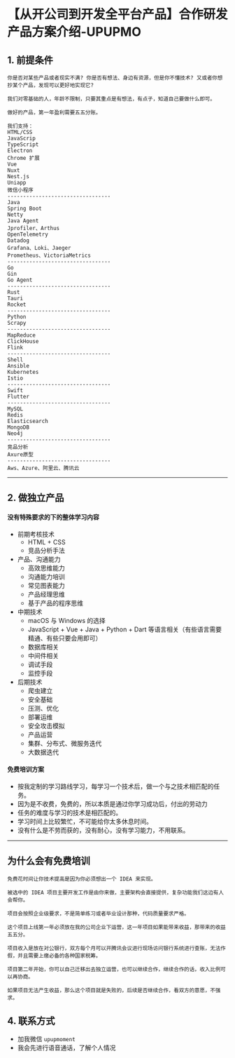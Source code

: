 
# 【从开公司到开发全平台产品】合作研发产品方案介绍-UPUPMO



## 1. 前提条件

```
你是否对某些产品或者现实不满? 你是否有想法、身边有资源，但是你不懂技术? 又或者你想抄某个产品，发现可以更好地实现它?

我们对零基础的人，年龄不限制，只要其重点是有想法，有点子，知道自己要做什么即可。

做好的产品，第一年盈利需要五五分账。

我们支持：
HTML/CSS
JavaScrip
TypeScript
Electron
Chrome 扩展
Vue
Nuxt
Nest.js
Uniapp
微信小程序
---------------------------------
Java
Spring Boot
Netty
Java Agent
Jprofiler、Arthus
OpenTelemetry
Datadog
Grafana、Loki、Jaeger
Prometheus、VictoriaMetrics
---------------------------------
Go
Gin
Go Agent
---------------------------------
Rust
Tauri
Rocket
---------------------------------
Python
Scrapy
---------------------------------
MapReduce
ClickHouse
Flink
---------------------------------
Shell
Ansible
Kubernetes
Istio
---------------------------------
Swift
Flutter
---------------------------------
MySQL
Redis
Elasticsearch
MongoDB
Neo4j
---------------------------------
竞品分析
Axure原型
---------------------------------
Aws、Azure、阿里云、腾讯云
```

-------------------------------------------------------------------

## 2. 做独立产品


#### 没有特殊要求的下的整体学习内容

- 前期考核技术
  - HTML + CSS
  - 竞品分析手法
- 产品、沟通能力
  - 高效思维能力
  - 沟通能力培训
  - 常见图表能力
  - 产品经理思维
  - 基于产品的程序思维
- 中期技术
  - macOS 与 Windows 的选择
  - JavaScript + Vue + Java + Python + Dart 等语言相关（有些语言需要精通、有些只要会用即可）
  - 数据库相关
  - 中间件相关
  - 调试手段
  - 监控手段
- 后期技术
  - 爬虫建立
  - 安全基础
  - 压测、优化
  - 部署运维
  - 安全攻击模拟
  - 产品运营
  - 集群、分布式、微服务迭代
  - 大数据迭代


#### 免费培训方案

- 按我定制的学习路线学习，每学习一个技术后，做一个与之技术相匹配的任务。
- 因为是不收费，免费的，所以本质是通过你学习成功后，付出的劳动力
- 任务的难度与学习的技术是相匹配的。
- 学习时间上比较繁忙，不可能给你太多休息时间。
- 没有什么是不劳而获的，没有耐心，没有学习能力，不用联系。



-------------------------------------------------------------------

## 为什么会有免费培训

```
免费花时间让你技术提高是因为你必须想出一个 IDEA 来实现。

被选中的 IDEA 项目主要开发工作是由你来做，主要架构会直接提供，复杂功能我们这边有人会帮你。

项目会按照企业级要求，不是简单练习或者毕业设计那种，代码质量要求严格。

这个项目上线第一年必须放在我的公司企业下运营，这一年项目如果能带来收益，那带来的收益五五分。

项目收入是放在对公银行，双方每个月可以开腾讯会议进行现场访问银行系统进行查账，无法作假，并且需要上缴必备的各种国家税筹。

项目第二年开始，你可以自己迁移出去独立运营，也可以继续合作，继续合作的话，收入比例可以再协商。

如果项目无法产生收益，那么这个项目就是失败的，后续是否继续合作，看双方的意愿，不强求。
```



## 4. 联系方式

- 加我微信 `upupmoment`
- 我会先进行语音通话，了解个人情况


